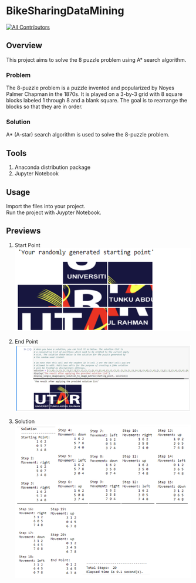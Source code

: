 # BikeSharingDataMining
<!-- ALL-CONTRIBUTORS-BADGE:START - Do not remove or modify this section -->
[![All Contributors](https://img.shields.io/badge/all_contributors-3-orange.svg?style=flat-square)](#contributors-)
<!-- ALL-CONTRIBUTORS-BADGE:END -->

## Overview
<p>This project aims to solve the 8 puzzle problem using A* search algorithm.</p>

### Problem
The 8-puzzle problem is a puzzle invented and popularized by Noyes Palmer Chapman in the 1870s. It is played on a 3-by-3 grid with 8 square blocks labeled 1 through 8 and a blank square. The goal is to rearrange the blocks so that they are in order.

### Solution
A* (A-star) search algorithm is used to solve the 8-puzzle problem.
  
## Tools
1. Anaconda distribution package
2. Jupyter Notebook

## Usage
Import the files into your project.<br>
Run the project with Juypter Notebook.

## Previews
1. Start Point <br> <img src="previews/StartPoint.png"><br><br>
2. End Point <br> <img src="previews/EndPoint.png"><br><br>
3. Solution <br> <img src="previews/Solution.png"><br><br>